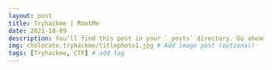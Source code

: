 ```yaml
---
layout: post
title: Tryhackme | RootMe
date: 2021-10-09
description: You’ll find this post in your `_posts` directory. Go ahead and edit it and re-build the site to see your changes. # Add post description (optional)
img: cholocate.tryhackme/titlephoto1.jpg # Add image post (optional)
tags: [Tryhackme, CTF] # add tag
---
```

